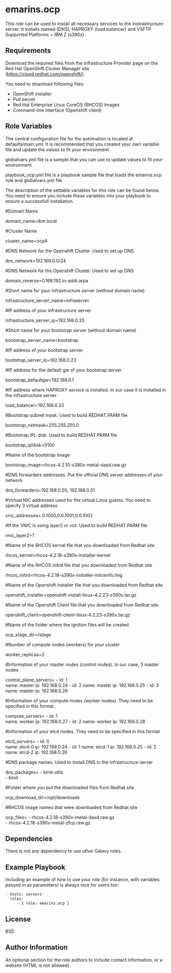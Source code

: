 emarins.ocp
=========

This role can be used to install all necessary services to the instrastructure server.  It installs named (DNS), HAPROXY (load balancer) and VSFTP.
Supported Platforms = IBM Z (s390x)

Requirements
------------

Download the required files from the Infrastructure Provider page on the Red Hat OpenShift Cluster Manager site (https://cloud.redhat.com/openshift/).

You need to download following files:

- OpenShift installer
- Pull secret
- Red Hat Enterprise Linux CoreOS (RHCOS) Images
- Command-line interface (Openshift client)

Role Variables
--------------

The central configuration file for the automation is located at defaults/main.yml. It is recommended that you created your own variable file and update the values to fit your environment.


globalvars.yml file is a sample that you can use to update values to fit your environment


playbook_ocp.yml file is a playbook sample file that loads the emarins.ocp rule and globalvars.yml file


The description of the settable variables for this role can be found below. You need to ensure you include these variables into your playbook to ensure a successfull installation.


#Domain Name

domain_name=ibm.local        

#Cluster Name

cluster_name=ocp4        

#DNS Network for the Openshift Cluster. Used to set up DNS

dns_network=192.168.0.0/24			        

#DNS Network for the Openshift Cluster. Used to set up DNS

domain_reverse=0.168.192.in-addr.arpa			

#Short name for your infrastructure server (without domain name)

infrastructure_server_name=infraserver				

#IP address of your infrastructure server

infrastructure_server_ip=192.168.0.33				

#Short name for your bootstrap server (without domain name)

bootstrap_server_name=bootstrap

#IP address of your bootstrap server

bootstrap_server_ip=192.168.0.23

#IP address for the default gw of your bootstrap server

bootstrap_defaultgw=192.168.0.1

#IP address where HAPROXY service is installed. In our case it is installed in the infrastructure server

load_balancer=192.168.0.33

#Bootstrap subnet mask.  Used to build REDHAT.PARM file

bootstrap_netmask=255.255.255.0	

#Bootstrap IPL disk.  Used to build REDHAT.PARM file

bootstrap_ipldisk=0100	

#Name of the bootstrap Image

bootstrap_image=rhcos-4.2.10-s390x-metal-dasd.raw.gz

#DNS forwarders addresses. Put the official DNS server addresses of your network

dns_forwarders=192.168.0.50; 192.168.0.51

#Virtual NIC addresses used for the virtual Linux guests. You need to specify 3 virtual address

vnic_addresses=.0.1000,0.0.1001,0.0.1002

#If the VNIC is using layer2 or not. Used to build REDHAT.PARM file

vnic_layer2=1		

#Name of the RHCOS kernel file that you downloaded from Redhat site

rhcos_kernel=rhcos-4.2.18-s390x-installer-kernel 	

#Name of the RHCOS initrd file that you downloaded from Redhat site

rhcos_initrd=rhcos-4.2.18-s390x-installer-initramfs.img	

#Name of the Openshift installer file that you downloaded from Redhat site

openshift_installer=openshift-install-linux-4.2.23-s390x.tar.gz

#Name of the Openshift Client file that you downloaded from Redhat site

openshift_client=openshift-client-linux-4.2.23-s390x.tar.gz	

#Name of the folder where the ignition files will be created

ocp_stage_dir=/stage					

#Number of compute nodes (workers) for your cluster

worker_replicas=2		

#Information of your master nodes (control nodes). In our case, 3 master nodes

control_plane_servers=
                - id: 1					
    				  name: master
    				  ip: 192.168.0.24
  				- id: 2
    				  name: master
    				  ip: 192.168.0.25
  				- id: 3
    				  name: master
    				  ip: 192.168.0.26
                      
#Information of your compute nodes (worker nodes).  They need to be specified in this format.

compute_servers=
                - id: 1					
    				  name: worker
    				  ip: 192.168.0.27
  				- id: 2
    				  name: worker
    				  ip: 192.168.0.28
                      
#Information of your etcd nodes.  They need to be specified in this format

etcd_servers=
                - id: 0  				
    				  name: etcd-0 
    				  ip: 192.168.0.24
  				- id: 1
    				  name: etcd-1
    				  ip: 192.168.0.25
  				- id: 2
    				  name: etcd-2
    				  ip: 192.168.0.26
                      
#DNS package names.  Used to install DNS in the infrastructure server

dns_packages=
          - bind-utils				
 				  - bind
                
#Folder where you put the downloaded files from Redhat site

ocp_download_dir=/opt/downloads	

#RHCOS image names that were downloaded from Redhat site

ocp_files=
               - rhcos-4.2.18-s390x-metal-dasd.raw.gz	
               - rhcos-4.2.18-s390x-metal-zfcp.raw.gz


Dependencies
------------

There is not any dependency to use other Galaxy roles.

Example Playbook
----------------

Including an example of how to use your role (for instance, with variables passed in as parameters) is always nice for users too:

    - hosts: servers
      roles:
         - { role: emarins.ocp }

License
-------

BSD

Author Information
------------------

An optional section for the role authors to include contact information, or a website (HTML is not allowed).
